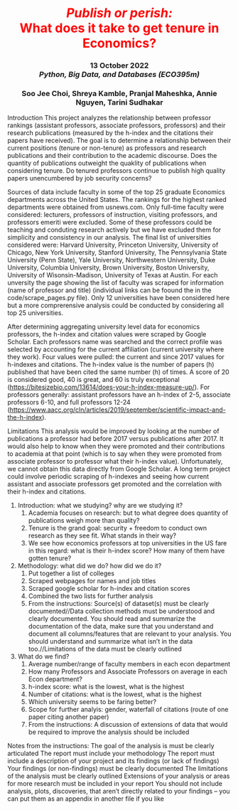<h1 align="center" id="heading"> <span style="color:red"> <em> Publish or perish: </em> <br> What does it take to get tenure in Economics? </span> </h1>
<h3 align="center" id="heading"> 13 October 2022 <br> 
<em> Python, Big Data, and Databases (ECO395m)  </em> <br> <h3>
<h3 align="center" id="heading"> Soo Jee Choi, Shreya Kamble, Pranjal Maheshka, Annie Nguyen, Tarini Sudhakar </h3>
  

  
Introduction
This project analyzes the relationship between professor rankings (assistant professors, associate professors, professors) and their research publications (measured by the h-index and the citations their papers have received). The goal is to determine a relationship between their current positions (tenure or non-tenure) as professors and research publications and their contribution to the academic discourse. Does the quantity of publications outweight the quaklity of publications when considering tenure. Do tenured professors continue to publish high quality papers unencumbered by job security concerns?
  
Sources of data include faculty in some of the top 25 graduate Economics departments across the United States. The rankings for the highest ranked departments were obtained from usnews.com. Only full-time faculty were considered: lecturers, professors of instruction, visiting professors, and professors emeriti were excluded. Some of these professors could be teaching and conduting research actively but we have excluded them for simplicity and consistency in our analysis. The final list of universities considered were: Harvard University, Princeton University, University of Chicago, New York University, Stanford University, The Pennsylvania State University (Penn State), Yale University, Northwestern University, Duke University, Columbia University, Brown University, Boston University, University of Wisonsin-Madison, University of Texas at Austin. For each unversity the page showing the list of faculty was scraped for information (name of professor and title) (individual links can be foound the in the code/scrape_pages.py file). Only 12 universities have been considered here but a more comprerensive analysis could be conducted by considering all top 25 universities.
 
After determining aggregating university level data for economics professors, the h-index and citation values were scraped by Google Scholar. Each professors name was searched and the correct profile was selected by accounting for the current affiliation (current university where they work). Four values were pulled: the current and since 2017 values for h-indexes and citations. The h-index value is the number of papers (h) published that have been cited the same number (h) of times. A score of 20 is considered good, 40 is great, and 60 is truly exceptional (https://bitesizebio.com/13614/does-your-h-index-measure-up/). For professors generally: assistant professors have an h-index of 2-5, associate professors 6-10, and full professors 12-24 (https://www.aacc.org/cln/articles/2019/september/scientific-impact-and-the-h-index). 
  
Limitations
  This analysis would be improved by looking at the number of publications a professor had before 2017 versus publications after 2017. It would also help to know when they were promoted and their contributions to academia at that point (which is to say when they were promoted from associate professor to professor what their h-index value). Unfortunately, we cannot obtain this data directly from Google Scholar. A long term project could involve periodic scraping of h-indexes and seeing how current assistant and associate professors get promoted and the correlation with their h-index and citations.  
  
  1. Introduction: what we studying? why are we studying it? 
     1. Academia focuses on research: but to what degree does quantity of publications weigh more than quality? 
     2. Tenure is the grand goal: security + freedom to conduct own research as they see fit. What stands in their way? 
     3. We see how economics professors at top universities in the US fare in this regard: what is their h-index score? How many of them have gotten tenure?
  2. Methodology: what did we do? how did we do it? 
     1. Put together a list of colleges
     2. Scraped webpages for names and job titles 
     3. Scraped google scholar for h-index and citation scores 
     4. Combined the two lists for further analysis 
     5. From the instructions: Source(s) of dataset(s) must be clearly documented//Data collection methods must be understood and clearly documented. You should read and summarize the documentation of the data, make sure that you understand and document all columns/features that are relevant to your analysis. You should understand and summarize what isn’t in the data too.//Limitations of the data must be clearly outlined
  3. What do we find? 
     1. Average number/range of faculty members in each econ department
     2. How many Professors and Associate Professors on average in each Econ department? 
     3. h-index score: what is the lowest, what is the highest
     4. Number of citations: what is the lowest, what is the highest
     5. Which university seems to be faring better? 
     6. Scope for further analyis: gender, waterfall of citations (route of one paper citing another paper)
     7. From the instructions: A discussion of extensions of data that would be required to improve the analysis should be included


Notes from the instructions: 
The goal of the analysis is must be clearly articulated
The report must include your methodology
The report must include a description of your project and its findings (or lack of findings)
Your findings (or non-findings) must be clearly documented
The limitations of the analysis must be clearly outlined
Extensions of your analysis or areas for more research must be included in your report
You should not include analysis, plots, discoveries, that aren’t directly related to your findings – you can put them as an appendix in another file if you like

